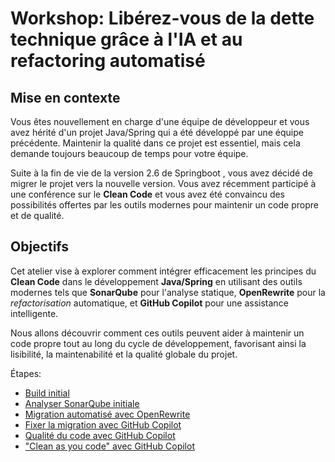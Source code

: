 # Workshop: Libérez-vous de la dette technique grâce à l'IA et au refactoring automatisé

## Mise en contexte 
Vous êtes nouvellement en charge d'une équipe de développeur et vous avez hérité d'un projet Java/Spring qui a été développé par une équipe précédente. Maintenir la qualité dans ce projet est essentiel, mais cela demande toujours beaucoup de temps pour votre équipe.

Suite à la fin de vie de la version 2.6 de Springboot , vous avez décidé de migrer le projet vers la nouvelle version. Vous avez récemment participé à une conférence sur le **Clean Code** et vous avez été convaincu des possibilités offertes par les outils modernes pour maintenir un code propre et de qualité.


## Objectifs
Cet atelier vise à explorer comment intégrer efficacement les principes du **Clean Code** dans le développement **Java/Spring** en utilisant des outils modernes tels que **SonarQube** pour l'analyse statique, **OpenRewrite** pour la *refactorisation* automatique, et **GitHub Copilot** pour une assistance intelligente. 

Nous allons découvrir comment ces outils peuvent aider à maintenir un code propre tout au long du cycle de développement, favorisant ainsi la lisibilité, la maintenabilité et la qualité globale du projet.

Étapes: 
* [Build initial](docs/INITAL_BUILD.md)
* [Analyser SonarQube initiale](docs/INITAL_SAST.md)
* [Migration automatisé avec OpenRewrite](docs/MIGRATION_AUTO_REFACTORING.md)
* [Fixer la migration avec GitHub Copilot](docs/MIGRATION_COPILOT.md)
* [Qualité du code avec GitHub Copilot](docs/BUGS_COPILOT.md)
* ["Clean as you code" avec GitHub Copilot](docs/CAYC_COPILOT.md)
